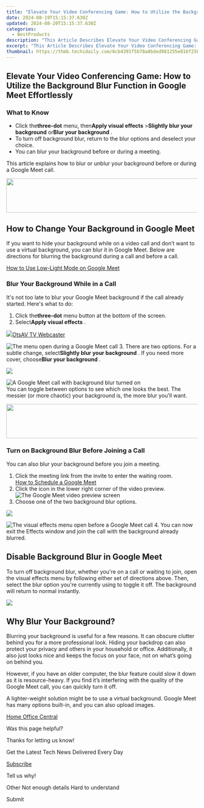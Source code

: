 ```yaml
---
title: "Elevate Your Video Conferencing Game: How to Utilize the Background Blur Function in Google Meet Effortlessly"
date: 2024-08-19T15:15:37.630Z
updated: 2024-08-20T15:15:37.630Z
categories:
  - BestProducts
description: "This Article Describes Elevate Your Video Conferencing Game: How to Utilize the Background Blur Function in Google Meet Effortlessly"
excerpt: "This Article Describes Elevate Your Video Conferencing Game: How to Utilize the Background Blur Function in Google Meet Effortlessly"
thumbnail: https://thmb.techidaily.com/6cb4391f5b78a0bded981255e816f25b4a4f4175f4c2d7396281a9558ff75db1.jpg
---
```


## Elevate Your Video Conferencing Game: How to Utilize the Background Blur Function in Google Meet Effortlessly
### What to Know

* Click the**three-dot** menu, then**Apply visual effects** \>**Slightly blur your background** or**Blur your background** .
* To turn off background blur, return to the blur options and deselect your choice.
* You can blur your background before or during a meeting.

 This article explains how to blur or unblur your background before or during a Google Meet call.

<!-- affiliate ads begin -->
<a href="https://zonlipartnershipprogram.pxf.io/c/5597632/1596691/17882" target="_top" id="1596691"><img src="//a.impactradius-go.com/display-ad/17882-1596691" border="0" alt="" width="728" height="90"/></a><img height="0" width="0" src="https://imp.pxf.io/i/5597632/1596691/17882" style="position:absolute;visibility:hidden;" border="0" />
<!-- affiliate ads end -->
## How to Change Your Background in Google Meet

 If you want to hide your background while on a video call and don’t want to use a virtual background, you can blur it in Google Meet. Below are directions for blurring the background during a call and before a call.

[How to Use Low-Light Mode on Google Meet](https://www.lifewire.com/use-low-light-mode-on-google-meet-5205871)

### Blur Your Background While in a Call

 It's not too late to blur your Google Meet background if the call already started. Here's what to do:

1. Click the**three-dot** menu button at the bottom of the screen.
2. Select**Apply visual effects** .  
<!-- affiliate ads begin -->
<a href="https://otszone.ots7.com/order/checkout.php?PRODS=4713324&QTY=1&AFFILIATE=108875&CART=1"><img src="https://green.ots7.com/screenshots/OtsAV/OtsAVTV1.90-300x188.jpg" border="0">OtsAV TV Webcaster</a>
<!-- affiliate ads end -->
![The menu open during a Google Meet call](https://www.lifewire.com/thmb/iLqUoUltOgTyGL-cJVB45Qd0XFQ=/1500x0/filters:no_upscale():max_bytes(150000):strip_icc():format(webp)/google-meet-settings-e8410037988f4da588fc63fd192be20a.png)
3. There are two options. For a subtle change, select**Slightly blur your background** . If you need more cover, choose**Blur your background** .  
<!-- affiliate ads begin -->
<a href="https://secure.2checkout.com/order/checkout.php?PRODS=3851691&QTY=1&AFFILIATE=108875&CART=1"><img src="http://www.aiseesoft.com/avangate/30p/banner.jpg" border="0"></a>
<!-- affiliate ads end -->
![A Google Meet call with background blur turned on](https://www.lifewire.com/thmb/ikQsoqC97yXJZvNDpbcThXrUMLs=/1500x0/filters:no_upscale():max_bytes(150000):strip_icc():format(webp)/blur-background-google-meet-cc9fc58365694f7e91ede7c224aaa7c4.png)  
 You can toggle between options to see which one looks the best. The messier (or more chaotic) your background is, the more blur you’ll want.

<!-- affiliate ads begin -->
<a href="https://natural-cycles.sjv.io/c/5597632/2072200/17885" target="_top" id="2072200"><img src="//a.impactradius-go.com/display-ad/17885-2072200" border="0" alt="" width="728" height="90"/></a><img height="0" width="0" src="https://imp.pxf.io/i/5597632/2072200/17885" style="position:absolute;visibility:hidden;" border="0" />
<!-- affiliate ads end -->
### Turn on Background Blur Before Joining a Call

 You can also blur your background before you join a meeting.

1. Click the meeting link from the invite to enter the waiting room.  
[How to Schedule a Google Meet](https://www.lifewire.com/schedule-meeting-in-google-meet-5111836)
2. Click the icon in the lower right corner of the video preview.  
![The Google Meet video preview screen ](https://www.lifewire.com/thmb/bkkM4THXn3-x-hu-5u7oByXG2GA=/1500x0/filters:no_upscale():max_bytes(150000):strip_icc():format(webp)/ready-to-join-google-meet-4a7cae7c19a949dab88ea8bb90b15b61.png)
3. Choose one of the two background blur options.  
<!-- affiliate ads begin -->
<a href="https://secure.2checkout.com/order/checkout.php?PRODS=3546200&QTY=1&AFFILIATE=108875&CART=1"><img src="http://www.binteko.com/sites/default/files/banner01_468x60a.gif" border="0"></a>
<!-- affiliate ads end -->
![The visual effects menu open before a Google Meet call](https://www.lifewire.com/thmb/kfOq4PaLO7oPLeGceFASsVAyXsY=/1500x0/filters:no_upscale():max_bytes(150000):strip_icc():format(webp)/google-meet-full-background-blur-before-call-4f5e43d9db394be0851e55bc5bca3df3.png)
4. You can now exit the Effects window and join the call with the background already blurred.

## Disable Background Blur in Google Meet

 To turn off background blur, whether you're on a call or waiting to join, open the visual effects menu by following either set of directions above. Then, select the blur option you're currently using to toggle it off. The background will return to normal instantly.  

<!-- affiliate ads begin -->
<a href="https://store.revouninstaller.com/order/checkout.php?PRODS=27889512&QTY=1&AFFILIATE=108875&CART=1"><img src="https://secure.avangate.com/images/merchant/4282ec8de8c9be897e7aff4aa231b1a4/728__90.jpg" border="0"></a>
<!-- affiliate ads end -->
## Why Blur Your Background?

 Blurring your background is useful for a few reasons. It can obscure clutter behind you for a more professional look. Hiding your backdrop can also protect your privacy and others in your household or office. Additionally, it also just looks nice and keeps the focus on your face, not on what’s going on behind you.

 However, if you have an older computer, the blur feature could slow it down as it is resource-heavy. If you find it’s interfering with the quality of the Google Meet call, you can quickly turn it off.

 A lighter-weight solution might be to use a virtual background. Google Meet has many options built-in, and you can also upload images.

[Home Office Central](https://www.lifewire.com/how-to-use-zoom-s-virtual-background-feature-4799811)

Was this page helpful?

Thanks for letting us know!

 Get the Latest Tech News Delivered Every Day

[Subscribe](https://www.lifewire.com/#)

Tell us why!

 Other  Not enough details  Hard to understand

 Submit

<ins class="adsbygoogle"
     style="display:block"
     data-ad-format="autorelaxed"
     data-ad-client="ca-pub-7571918770474297"
     data-ad-slot="1223367746"></ins>



<ins class="adsbygoogle"
     style="display:block"
     data-ad-client="ca-pub-7571918770474297"
     data-ad-slot="8358498916"
     data-ad-format="auto"
     data-full-width-responsive="true"></ins>


